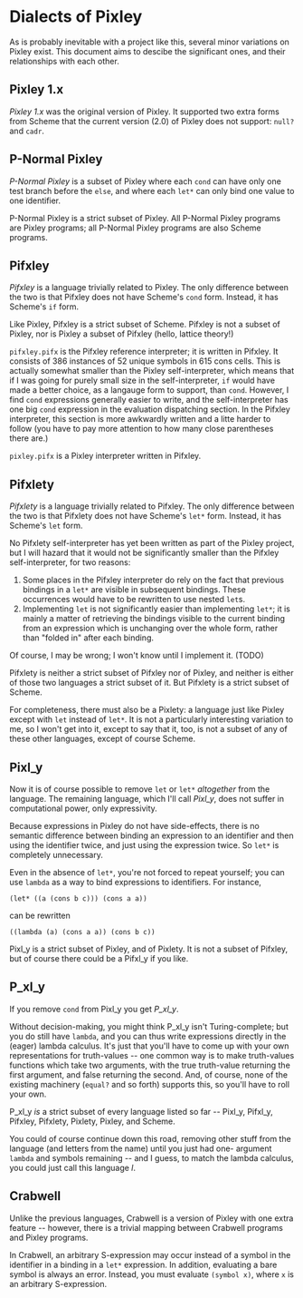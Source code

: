 Dialects of Pixley
==================

As is probably inevitable with a project like this, several minor
variations on Pixley exist.  This document aims to descibe the
significant ones, and their relationships with each other.

Pixley 1.x
----------

*Pixley 1.x* was the original version of Pixley.  It supported two
extra forms from Scheme that the current version (2.0) of Pixley does
not support: `null?` and `cadr`.

P-Normal Pixley
---------------

*P-Normal Pixley* is a subset of Pixley where each `cond` can have
only one test branch before the `else`, and where each `let*` can
only bind one value to one identifier.

P-Normal Pixley is a strict subset of Pixley.  All P-Normal Pixley
programs are Pixley programs; all P-Normal Pixley programs are also
Scheme programs.

Pifxley
-------

*Pifxley* is a language trivially related to Pixley.  The only
difference between the two is that Pifxley does not have Scheme's
`cond` form.  Instead, it has Scheme's `if` form.

Like Pixley, Pifxley is a strict subset of Scheme.  Pifxley is
not a subset of Pixley, nor is Pixley a subset of Pifxley (hello,
lattice theory!)

`pifxley.pifx` is the Pifxley reference interpreter; it is written
in Pifxley.  It consists of 386 instances of 52 unique symbols in
615 cons cells.  This is actually somewhat smaller than the Pixley
self-interpreter, which means that if I was going for purely small
size in the self-interpreter, `if` would have made a better choice,
as a langauge form to support, than `cond`.  However, I find `cond`
expressions generally easier to write, and the self-interpreter
has one big `cond` expression in the evaluation dispatching section.
In the Pifxley interpreter, this section is more awkwardly written
and a litte harder to follow (you have to pay more attention to
how many close parentheses there are.)

`pixley.pifx` is a Pixley interpreter written in Pifxley.

Pifxlety
--------

*Pifxlety* is a language trivially related to Pifxley.  The only
difference between the two is that Pifxlety does not have Scheme's
`let*` form.  Instead, it has Scheme's `let` form.

No Pifxlety self-interpreter has yet been written as part of the
Pixley project, but I will hazard that it would not be significantly
smaller than the Pifxley self-interpreter, for two reasons:

1. Some places in the Pifxley interpreter do rely on the fact that
   previous bindings in a `let*` are visible in subsequent bindings.
   These occurrences would have to be rewritten to use nested `let`s.
2. Implementing `let` is not significantly easier than implementing
   `let*`; it is mainly a matter of retrieving the bindings visible
   to the current binding from an expression which is unchanging over
   the whole form, rather than "folded in" after each binding.

Of course, I may be wrong; I won't know until I implement it.  (TODO)

Pifxlety is neither a strict subset of Pifxley nor of Pixley, and
neither is either of those two languages a strict subset of it.
But Pifxlety is a strict subset of Scheme.

For completeness, there must also be a Pixlety: a language just like
Pixley except with `let` instead of `let*`.  It is not a particularly
interesting variation to me, so I won't get into it, except to say
that it, too, is not a subset of any of these other languages, except
of course Scheme.

Pixl_y
------

Now it is of course possible to remove `let` or `let*` _altogether_
from the language.  The remaining language, which I'll call *Pixl_y*,
does not suffer in computational power, only expressivity.

Because expressions in Pixley do not have side-effects, there is no
semantic difference between binding an expression to an identifier
and then using the identifier twice, and just using the expression
twice.  So `let*` is completely unnecessary.

Even in the absence of `let*`, you're not forced to repeat yourself;
you can use `lambda` as a way to bind expressions to identifiers.
For instance,

    (let* ((a (cons b c))) (cons a a))

can be rewritten

    ((lambda (a) (cons a a)) (cons b c))

Pixl_y is a strict subset of Pixley, and of Pixlety.  It is not a
subset of Pifxley, but of course there could be a Pifxl_y if you like.

P_xl_y
------

If you remove `cond` from Pixl_y you get *P_xl_y*.

Without decision-making, you might think P_xl_y isn't Turing-complete;
but you do still have `lambda`, and you can thus write expressions
directly in the (eager) lambda calculus.  It's just that you'll have
to come up with your own representations for truth-values -- one common
way is to make truth-values functions which take two arguments, with
the true truth-value returning the first argument, and false returning
the second.  And, of course, none of the existing machinery (`equal?`
and so forth) supports this, so you'll have to roll your own.

P_xl_y *is* a strict subset of every language listed so far -- Pixl_y,
Pifxl_y, Pifxley, Pifxlety, Pixlety, Pixley, and Scheme.

You could of course continue down this road, removing other stuff
from the language (and letters from the name) until you just had one-
argument `lambda` and symbols remaining -- and I guess, to match the
lambda calculus, you could just call this language *l*.

Crabwell
--------

Unlike the previous languages, Crabwell is a version of Pixley with
one extra feature -- however, there is a trivial mapping between
Crabwell programs and Pixley programs.

In Crabwell, an arbitrary S-expression may occur instead of a symbol
in the identifier in a binding in a `let*` expression.  In addition,
evaluating a bare symbol is always an error.  Instead, you must
evaluate `(symbol x)`, where `x` is an arbitrary S-expression.

